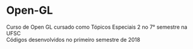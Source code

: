 # Open-GL
Curso de Open GL cursado como Tópicos Especiais 2 no 7° semestre na UFSC  
Códigos desenvolvidos no primeiro semestre de 2018

